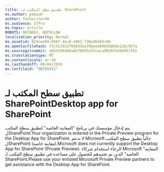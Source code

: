 ```yaml
---
title: تطبيق سطح المكتب لـ SharePoint
ms.author: pebaum
author: Techwriter40
ms.audience: ITPro
ms.topic: article
ROBOTS: NOINDEX, NOFOLLOW
localization_priority: Normal
ms.assetid: 82dcee94-656f-4ec8-a9b2-730adb564c06
ms.openlocfilehash: f3c412932769d35ba79beed8065b866e12bc9bfa
ms.sourcegitcommit: a65d196d00adb70045af5caca9828fe44b951f61
ms.translationtype: MT
ms.contentlocale: ar-SA
ms.lasthandoff: 09/04/2019
ms.locfileid: "36755511"
---
```

# <a name="desktop-app-for-sharepoint"></a><span data-ttu-id="ca035-102">تطبيق سطح المكتب لـ SharePoint</span><span class="sxs-lookup"><span data-stu-id="ca035-102">Desktop app for SharePoint</span></span>

<span data-ttu-id="ca035-103">يتم إدخال مؤسستك في برنامج "المعاينة الخاصة" لتطبيق سطح المكتب لSharePoint.</span><span class="sxs-lookup"><span data-stu-id="ca035-103">Your organization is entered in the Private Preview program for the Desktop App for SharePoint.</span></span> <span data-ttu-id="ca035-104">لا تدعم Microsoft حالياً تطبيق سطح المكتب لSharePoint (معاينة خاصة).</span><span class="sxs-lookup"><span data-stu-id="ca035-104">Microsoft does not currently support the Desktop App for SharePoint (Private Preview).</span></span> <span data-ttu-id="ca035-105">الرجاء استخدام شركاء Microsoft "المعاينة الخاصة" الذين تم تجنيدهم للحصول على مساعدة في تطبيق سطح المكتب لـ SharePoint.</span><span class="sxs-lookup"><span data-stu-id="ca035-105">Please use your enlisted Microsoft Private Preview partners to get assistance with the Desktop App for SharePoint.</span></span>

